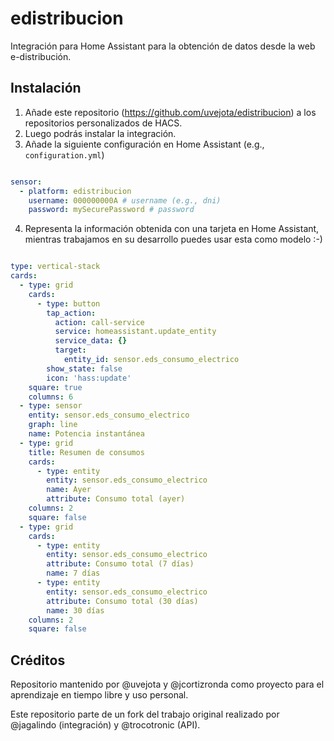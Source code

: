 # edistribucion
Integración para Home Assistant para la obtención de datos desde la web e-distribución. 

## Instalación

1. Añade este repositorio (https://github.com/uvejota/edistribucion) a los repositorios personalizados de HACS. 
2. Luego podrás instalar la integración.
3. Añade la siguiente configuración en Home Assistant (e.g., `configuration.yml`)

``` yaml

sensor:
  - platform: edistribucion
    username: 000000000A # username (e.g., dni)
    password: mySecurePassword # password
```

4. Representa la información obtenida con una tarjeta en Home Assistant, mientras trabajamos en su desarrollo puedes usar esta como modelo :-)

``` yaml

type: vertical-stack
cards:
  - type: grid
    cards:
      - type: button
        tap_action:
          action: call-service
          service: homeassistant.update_entity
          service_data: {}
          target:
            entity_id: sensor.eds_consumo_electrico
        show_state: false
        icon: 'hass:update'
    square: true
    columns: 6
  - type: sensor
    entity: sensor.eds_consumo_electrico
    graph: line
    name: Potencia instantánea
  - type: grid
    title: Resumen de consumos
    cards:
      - type: entity
        entity: sensor.eds_consumo_electrico
        name: Ayer
        attribute: Consumo total (ayer)
    columns: 2
    square: false
  - type: grid
    cards:
      - type: entity
        entity: sensor.eds_consumo_electrico
        attribute: Consumo total (7 días)
        name: 7 días
      - type: entity
        entity: sensor.eds_consumo_electrico
        attribute: Consumo total (30 días)
        name: 30 días
    columns: 2
    square: false
```

## Créditos

Repositorio mantenido por @uvejota y @jcortizronda como proyecto para el aprendizaje en tiempo libre y uso personal. 

Este repositorio parte de un fork del trabajo original realizado por @jagalindo (integración) y @trocotronic (API).
